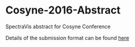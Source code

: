 # Cosyne-2016-Abstract
SpectraVis abstract for Cosyne Conference

Details of the submission format can be found [here](http://www.cosyne.org/c/index.php?title=Abstracts)
